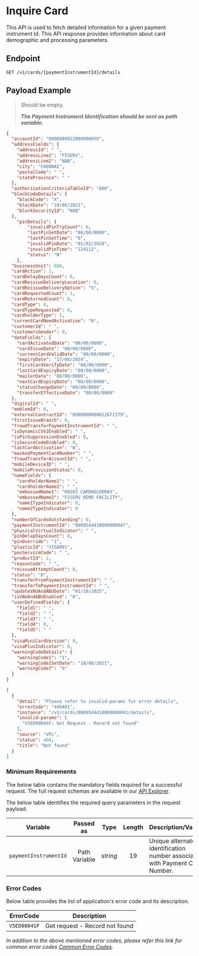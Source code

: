 # Inquire Card

This API is used to fetch detailed information for a given payment instrument Id. This API response provides information about card demographic and processing parameters.

## Endpoint

`GET /v1/cards/{paymentInstrumentId}/details`

## Payload Example

<!--
type: tab
titles: Request, Response, Error
-->

>Should be empty.  
>
>***The Payment Instrument Identification should be sent as path variable.***

<!--
type: tab
-->

```json
{
  "accountId": "0006000022000000050",
  "addressFields": {
    "addressId": " ",
    "addressLine1": "FISERV",
    "addressLine2": "NAB",
    "city": "CHENNAI",
    "postalCode": " ",
    "stateProvince": " "
  },
  "authorizationCriteriaTableId": "800",
  "blockCodeDetails": {
    "blockCode": "X",
    "blockDate": "19/08/2021",
    "blockSecurityId": "NAB"
  },
    "pinDetails": {
        "invalidPinTryCount": 0,
        "lastPinSetDate": "00/00/0000",
        "lastPinSetTime": "0",
        "invalidPinDate": "01/02/2020",
        "invalidPinTime": "124111",
        "status": "N"
    },
  "businessUnit": 600,
  "cardAction": 1,
  "cardDelayDaysCount": 0,
  "cardReissueDeliveryLocation": 0,
  "cardReissueDeliveryOption": "5",
  "cardRequestedCount": 1,
  "cardReturnedCount": 0,
  "cardType": 0,
  "cardTypeRequested": 0,
  "cardholderType": 1,
  "currentCardNeedActivation": "N",
  "customerId": " ",
  "customersGender": 0,
  "dateFields": {
    "cardActivatedDate": "00/00/0000",
    "cardIssueDate": "00/00/0000",
    "currentCardValidDate": "00/00/0000",
    "expiryDate": "17/08/2024",
    "firstCardVerifyDate": "00/00/0000",
    "lastCardExpiryDate": "00/00/0000",
    "mailerDate": "00/00/0000",
    "nextCardExpiryDate": "00/00/0000",
    "statusChangeDate": "00/00/0000",
    "transferEffectiveDate": "00/00/0000"
  },
  "digitalId": " ",
  "emblemId": 0,
  "externalContractId": "0000000000012672379",
  "firstIssueBranch": 0,
  "fraudTransferPaymentInstrumentId": " ",
  "isDynamicCVV2Enabled": " ",
  "isPinSuppressionEnabled": 0,
  "isSecureCodeEnabled": 0,
  "lastCardActivation": "N",
  "maskedPaymentCardNumber": " ",
  "fraudTransferAccountId": " ",
  "mobileDeviceID": " ",
  "mobileProvisionStatus": 0,
  "nameFields": {
    "cardholderName1": " ",
    "cardholderName2": " ",
    "embossedName1": "R0203 CARDHOLDER#3",
    "embossedName2": "FISERV DEMO FACILITY",
    "name1TypeIndicator": 0,
    "name2TypeIndicator": 0
  },
  "numberOfCardsOutstanding": 0,
  "paymentInstrumentId": "0009544410000000047",
  "physicalVirtualIndicator": " ",
  "pinDelayDaysCount": 0,
  "pinOverride": "1",
  "plasticId": "VISA001",
  "posServiceCode": " ",
  "productId": 2,
  "reasonCode": " ",
  "reissueAttemptCount": 0,
  "status": "0",
  "transferFromPaymentInstrumentId": " ",
  "transferToPaymentInstrumentId": " ",
  "updateVAUAndABUDate": "01/10/2025",
  "isVAUAndABUEnabled": "0",
  "userDefinedFields": {
    "field1": " ",
    "field2": " ",
    "field3": " ",
    "field4": 0,
    "field5": " "
  },
  "visaMiniCardVersion": 0,
  "visaPlusIndicator": 0,
  "warningCodeDetails": {
    "warningCode1": "1",
    "warningCode1SetDate": "18/08/2021",
    "warningCode7": "0"
  }
}
```

<!--
type: tab
-->

```json
[
  {
    "detail": "Please refer to invalid-params for error details",
    "errorCode": "440401",
    "instance": "/v1/cards/0009544410000000041/details",
    "invalid-params": [
      "V5ED0004SF: Get Request - Record not found"
    ],
    "source": "VPL",
    "status": 404,
    "title": "Not found"
  }
]
```

<!-- type: tab-end -->

### Minimum Requirements

The below table contains the mandatory fields required for a successful request. The full request schemas are available in our [API Explorer](../api/?type=get&path=/v1/cards/{paymentInstrumentId}/details).

The below table identifies the required query parameters in the request payload.

| Variable | Passed as | Type | Length | Description/Values |
| -------- | :-------: | :--: | :------------: | ------------------ |
| `paymentInstrumentId` | Path Variable | *string* | 19 | Unique alternate identification number associated with Payment Card Number. |

### Error Codes

Below table provides the list of application's error code and its description.

| ErrorCode |  Description |
| --------  | ------------------ |
|`V5ED0004SF` | Get request - Record not found |

*In addition to the above mentioned error codes, please refer this link for common error codes [Common Error Codes](?path=docs/Common_Error_Code.md).*
